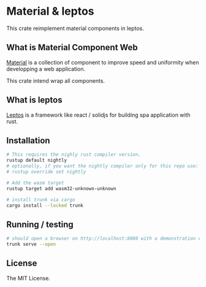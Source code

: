 # Material & leptos

This crate reimplement material components in leptos.

## What is Material Component Web
[Material](https://github.com/material-components/material-components-web) is a collection of component to improve speed and uniformity when developping a web application.

This crate intend wrap all components.

## What is leptos

[Leptos](https://github.com/leptos-rs/leptos) is a framework like react / solidjs for building spa application with rust.


## Installation

```bash
# This requires the nighly rust compiler version.
rustup default nightly
# optionally, if you want the nightly compiler only for this repo use:
# rustup override set nightly

# Add the wasm target
rustup target add wasm32-unknown-unknown

# install trunk via cargo
cargo install --locked trunk
```

## Running / testing

```bash
# should open a browser on http://localhost:8080 with a demonstration of the components.
trunk serve --open
```

## License

The MIT License.
